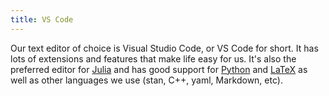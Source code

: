 ```yaml
---
title: VS Code
---
```


Our text editor of choice is Visual Studio Code, or VS Code for short.
It has lots of extensions and features that make life easy for us.
It's also the preferred editor for [Julia](/tools/julia) and has good support for [Python](/tools/python) and [LaTeX](/tools/latex) as well as other languages we use (stan, C++, yaml, Markdown, etc).
